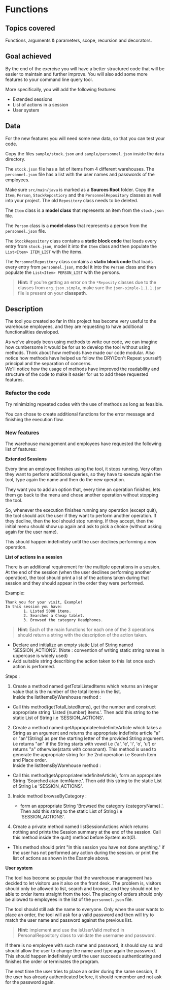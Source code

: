# Functions

## Topics covered

Functions, arguments & parameters, scope, recursion and decorators.

## Goal achieved

By the end of the exercise you will have a better structured code that will be easier to maintain and further improve. You will also add some more features to your command line query tool.

More specifically, you will add the following features:

- Extended sessions
- List of actions in a session
- User system

## Data


For the new features you will need some new data, so that you can test your code.

Copy the files `sample/stock.json` and `sample/personnel.json` inside the `data` directory.

The `stock.json` file has a list of items from 4 different warehouses.
The `personnel.json` file has a list with the user names and passwords of the employees.


Make sure `src/main/java` is marked as a **Sources Root** folder. Copy the `Item`, `Person`, `StockRepostiory` and
the `PersonnelRepository` classes as well into your project. The old `Repository` class needs to be deleted.

The `Item` class is a **model class** that represents an item from the `stock.json`
file.

The `Person` class is a **model class** that represents a person from the `personnel.json`
file.

The `StockRepository` class contains a **static block code** that loads every entry from `stock.json`,
model it into the `Item` class and then populate the `List<Item> ITEM_LIST` with the items.

The `PersonnelRepository` class contains a **static block code** that loads every entry from `personnel.json`,
model it into the `Person` class and then populate the `List<Item> PERSON_LIST` with the persons.

> **Hint:** If you're getting an error on the `*Reposity` classes due to the classes from
> `org.json.simple`, make sure the `json-simple-1.1.1.jar` file is present on your **classpath**.




## Description

The tool you created so far in this project has become very useful to the warehouse employees, and they are requesting to have additional functionalities developed.

As we've already been using methods to write our code, we can imagine how cumbersome it would be for us to develop the tool without using methods. Think about how methods have made our code modular. Also notice how methods have helped us follow the DRY(Don't Repeat yourself) principal and the separation of concerns.  
We'll notice how the usage of methods have improved the readability and structure of the code to make it easier for us to add these requested features.

### Refactor the code

Try minimizing repeated codes with the use of methods as long as feasible.

You can chose to create additional functions for the error message and finishing the execution flow.

### New features

The warehouse management and employees have requested the following list of features:

**Extended Sessions**

Every time an employee finishes using the tool, it stops running. Very often they want to perform additional queries, so they have to execute again the tool, type again the name and then do the new operation.

They want you to add an option that, every time an operation finishes, lets them go back to the menu and chose another operation without stopping the tool.

So, whenever the execution finishes running any operation (except quit), the tool should ask the user if they want to perform another operation. If they decline, then the tool should stop running. If they accept, then the initial menu should show up again and ask to pick a choice (without asking again for the user name).

This should happen indefinitely until the user declines performing a new operation.

**List of actions in a session**

There is an additional requirement for the multiple operations in a session. At the end of the session (when the user declines performing another operation), the tool should print a list of the actions taken during that session and they should appear in the order they were performed.

Example:

```
Thank you for your visit, Example!
In this session you have:
        1. Listed 5000 items.
        2. Searched a Cheap tablet.
        3. Browsed the category Headphones.
```

> **Hint**: Each of the main functions for each one of the 3 operations should return a string with the description of the action taken.  
- Declare and initialize an empty static List of String named 'SESSION_ACTIONS'. (Note : convention of writing static string names in uppercase is widely used)  
- Add suitable string describing the action taken to this list once each action is performed.  

Steps :

1. Create a method named getTotalListedItems which returns an integer value that is the number of the total items in the list.   
Inside the listItemsByWarehouse method :   
  - Call this method(getTotalListedItems), get the number and construct appropriate string 'Listed {number} items.'. Then add this string to the static List of String i.e 'SESSION_ACTIONS'.

2. Create a method named getAppropriateeIndefiniteArticle which takes a String as an argument and returns the appropriate indefinite article "a" or "an"(String) as per the starting letter of the provided String argument. i.e returns "an" if the String starts with vowel i.e ('a', 'e', 'i', 'o', 'u') or returns "a" otherwise(starts with consonant).
This method is used to generate the appropriate string for the 2nd operation i.e Search Item and Place order.   
Inside the listItemsByWarehouse method :   
  - Call this method(getAppropriateeIndefiniteArticle), form an appropriate String 'Searched a/an itemName.'. Then add this string to the static List of String i.e 'SESSION_ACTIONS'.

3. Inside method browseByCategory :
    - form an appropriate String 'Browsed the category {categoryName}.'. Then add this string to the static List of String i.e 'SESSION_ACTIONS'.


4. Create a private method named listSessionActions which returns nothing and prints the Session summary at the end of the session. Call this method inside the quit() method before System.exit(0).
  - This method should print "In this session you have not done anything." if the user has not performed any action during the session. or print the list of actions as shown in the Example above.



**User system**

The tool has become so popular that the warehouse management has decided to let visitors use it also on the front desk. The problem is, visitors should only be allowed to list, search and browse, and they should not be able to order items straight from the tool. The placing of orders should only be allowed to employees in the list of the `personnel.json` file.

The tool should still ask the name to everyone. Only when the user wants to place an order, the tool will ask for a valid password and then will try to match the user name and password against the previous list.

> **Hint:** implement and use the isUserValid method in PersonalRepository class to validate the username and password.

If there is no employee with such name and password, it should say so and should allow the user to change the name and type again the password. This should happen indefinitely until the user succeeds authenticating and finishes the order or terminates the program.


The next time the user tries to place an order during the same session, if the user has already authenticated before, it should remember and not ask for the password again.
